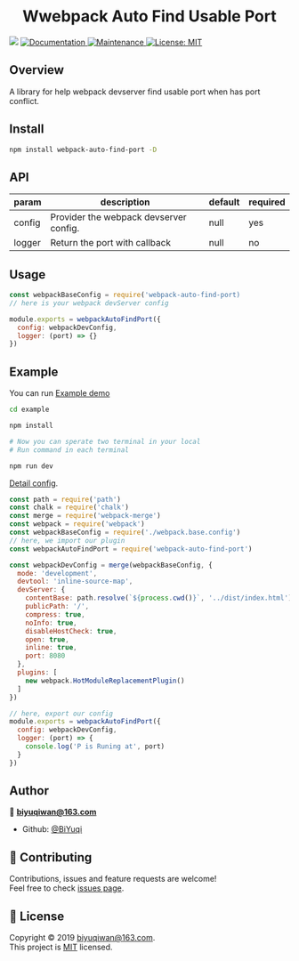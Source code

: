<h1 align="center"> Wwebpack Auto Find Usable Port</h1>
<p>
  <img src="https://img.shields.io/badge/version-0.0.0-blue.svg?cacheSeconds=2592000" />
  <a href=" ">
    <img alt="Documentation" src="https://img.shields.io/badge/documentation-yes-brightgreen.svg" target="_blank" />
  </a>
  <a href="https://github.com/ftb-family/webpack-auto-find-port/graphs/commit-activity">
    <img alt="Maintenance" src="https://img.shields.io/badge/Maintained%3F-yes-green.svg" target="_blank" />
  </a>
  <a href="https://github.com/ftb-family/webpack-auto-find-port/blob/master/LICENSE">
    <img alt="License: MIT" src="https://img.shields.io/badge/License-MIT-yellow.svg" target="_blank" />
  </a>
</p>

## Overview
A library for help webpack devserver find usable port when has port conflict.


## Install

```sh
npm install webpack-auto-find-port -D
```
## API

param | description | default | required
--------- | ---------- | ------ | ------
config | Provider the webpack devserver config. | null | yes
logger | Return the port with callback | null | no

## Usage
```js
const webpackBaseConfig = require('webpack-auto-find-port)
// here is your webpack devServer config

module.exports = webpackAutoFindPort({
  config: webpackDevConfig,
  logger: (port) => {}
})

```
## Example
You can run [Example demo](https://github.com/ftb-family/webpack-auto-find-port/tree/master/example)
```sh
cd example

npm install

# Now you can sperate two terminal in your local
# Run command in each terminal

npm run dev
```

[Detail config](https://github.com/ftb-family/webpack-auto-find-port/blob/master/example/build/webpack.dev.config.js#L26).
```js
const path = require('path')
const chalk = require('chalk')
const merge = require('webpack-merge')
const webpack = require('webpack')
const webpackBaseConfig = require('./webpack.base.config')
// here, we import our plugin
const webpackAutoFindPort = require('webpack-auto-find-port')

const webpackDevConfig = merge(webpackBaseConfig, {
  mode: 'development',
  devtool: 'inline-source-map',
  devServer: {
    contentBase: path.resolve(`${process.cwd()}`, '../dist/index.html'),
    publicPath: '/',
    compress: true,
    noInfo: true,
    disableHostCheck: true,
    open: true,
    inline: true,
    port: 8080
  },
  plugins: [
    new webpack.HotModuleReplacementPlugin()
  ]
})

// here, export our config
module.exports = webpackAutoFindPort({
  config: webpackDevConfig,
  logger: (port) => {
    console.log('P is Runing at', port)
  }
})
```

## Author

👤 **biyuqiwan@163.com**
* Github: [@BiYuqi](https://github.com/BiYuqi )

## 🤝 Contributing

Contributions, issues and feature requests are welcome!<br />Feel free to check [issues page](https://github.com/ftb-family/webpack-auto-find-port/issues).


## 📝 License

Copyright © 2019 [biyuqiwan@163.com](https://github.com/ ).<br />
This project is [MIT](https://github.com/ftb-family/webpack-auto-find-port/blob/master/LICENSE) licensed.